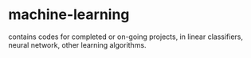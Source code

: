 # machine-learning
contains codes for completed or on-going projects, in linear classifiers, neural network, other learning algorithms. 
